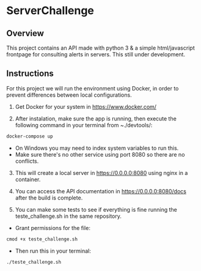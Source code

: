 # ServerChallenge

## Overview

This project contains an API made with python 3 & a simple html/javascript frontpage for consulting alerts in servers. This still under development.

## Instructions

For this project we will run the environment using Docker, in order to prevent differences between local configurations.

1) Get Docker for your system in https://www.docker.com/

2) After instalation, make sure the app is running, then execute the following command in your terminal from ~./devtools/:
```bash
docker-compose up
```
 * On Windows you may need to index system variables to run this.
 * Make sure there's no other service using port 8080 so there are no conflicts.

3) This will create a local server in https://0.0.0.0:8080 using nginx in a container. 

4) You can access the API documentation in https://0.0.0.0:8080/docs after the build is complete.

5) You can make some tests to see if everything is fine running the teste_challenge.sh in the same repository.
- Grant permissions for the file:
```bash
cmod +x teste_challenge.sh
```
- Then run this in your terminal:
```bash
./teste_challenge.sh
```

